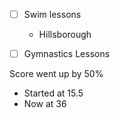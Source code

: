 - [ ] Swim lessons 
	- Hillsborough
- [ ] Gymnastics Lessons


Score went up by 50% 
- Started at 15.5
- Now at 36

